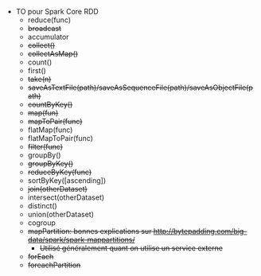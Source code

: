 * TO pour Spark Core RDD
  * reduce(func)
  * ~~broadcast~~
  * accumulator
  * ~~collect()~~
  * ~~collectAsMap()~~
  * count()
  * first()
  * ~~take(n)~~
  * ~~saveAsTextFile(path)/saveAsSequenceFile(path)/saveAsObjectFile(path)~~
  * ~~countByKey()~~
  * ~~map(fun)~~
  * ~~mapToPair(func)~~
  * flatMap(func)
  * flatMapToPair(func)
  * ~~filter(func)~~
  * groupBy()
  * ~~groupByKey()~~
  * ~~reduceByKey(func)~~
  * sortByKey([ascending])
  * ~~join(otherDataset)~~
  * intersect(otherDataset)
  * distinct()
  * union(otherDataset)
  * cogroup
  * ~~mapPartition: bonnes explications sur http://bytepadding.com/big-data/spark/spark-mappartitions/~~
     * ~~Utilisé généralement quant on utilise un service externe~~
  * ~~forEach~~
  * ~~foreachPartition~~
